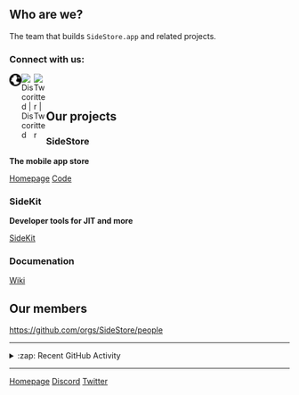 <!-- 
Docs: How to use GitHub README and actions to auto-generate embedded content.
https://github.com/anuraghazra/github-readme-stats
https://www.youtube.com/watch?v=n6d4KHSKqGk
https://github.com/rahuldkjain/github-profile-readme-generator
 -->

## Who are we?

The team that builds `SideStore.app` and related projects.

### Connect with us:

<!--
[![Website](https://img.shields.io/website?label=sidestore.io&style=for-the-badge&url=https://sidestore.io)](https://sidestore.io)
[![Twitter Follow](https://img.shields.io/twitter/follow/sidestore_io?color=1DA1F2&logo=twitter&style=for-the-badge)](https://twitter.com/intent/follow?original_referer=https%3A%2F%2Fgithub.com%2Fsidestore&screen_name=sidestore)
[![GitHub Followers](https://img.shields.io/github/followers/sidestore?style=for-the-badge)]()
[![GitHub Sponsors](https://img.shields.io/github/sponsors/sidestore?style=for-the-badge
)]() 
-->

[<img align="left" alt="sidestore.io" width="22px" src="https://raw.githubusercontent.com/iconic/open-iconic/master/svg/globe.svg" />][website]
[<img align="left" alt="Discord | Discord" width="22px" src="https://cdn.jsdelivr.net/npm/simple-icons@v3/icons/discord.svg" />][discord]
[<img align="left" alt="Twitter | Twitter" width="22px" src="https://cdn.jsdelivr.net/npm/simple-icons@v3/icons/twitter.svg" />][twitter]

<br />
<br />

## Our projects

### SideStore

__The mobile app store__

[Homepage][website]
[Code][git.sidestore]

### SideKit

__Developer tools for JIT and more__

[SideKit][git.sidekit]

### Documenation

[Wiki][wiki]

## Our members

https://github.com/orgs/SideStore/people

---

<details>
  <summary>:zap: Recent GitHub Activity</summary>

<!--START_SECTION:activity-->
1. 🗣 Commented on [#342](https://github.com/SideStore/SideStore/issues/342) in [SideStore/SideStore](https://github.com/SideStore/SideStore)
2. ❗️ Opened issue [#342](https://github.com/SideStore/SideStore/issues/342) in [SideStore/SideStore](https://github.com/SideStore/SideStore)
3. ❗️ Closed issue [#20](https://github.com/SideStore/sidestore.github.io/issues/20) in [SideStore/sidestore.github.io](https://github.com/SideStore/sidestore.github.io)
4. ❗️ Opened issue [#21](https://github.com/SideStore/sidestore.github.io/issues/21) in [SideStore/sidestore.github.io](https://github.com/SideStore/sidestore.github.io)
5. 🗣 Commented on [#233](https://github.com/SideStore/SideStore/issues/233) in [SideStore/SideStore](https://github.com/SideStore/SideStore)
6. ❗️ Closed issue [#8](https://github.com/SideStore/sidestore_downloader/issues/8) in [SideStore/sidestore_downloader](https://github.com/SideStore/sidestore_downloader)
7. ❗️ Closed issue [#9](https://github.com/SideStore/sidestore_downloader/issues/9) in [SideStore/sidestore_downloader](https://github.com/SideStore/sidestore_downloader)
8. 🗣 Commented on [#233](https://github.com/SideStore/SideStore/issues/233) in [SideStore/SideStore](https://github.com/SideStore/SideStore)
9. 🗣 Commented on [#233](https://github.com/SideStore/SideStore/issues/233) in [SideStore/SideStore](https://github.com/SideStore/SideStore)
10. ❗️ Opened issue [#9](https://github.com/SideStore/sidestore_downloader/issues/9) in [SideStore/sidestore_downloader](https://github.com/SideStore/sidestore_downloader)
11. 🗣 Commented on [#8](https://github.com/SideStore/sidestore_downloader/issues/8) in [SideStore/sidestore_downloader](https://github.com/SideStore/sidestore_downloader)
12. ❗️ Opened issue [#8](https://github.com/SideStore/sidestore_downloader/issues/8) in [SideStore/sidestore_downloader](https://github.com/SideStore/sidestore_downloader)
13. 🗣 Commented on [#341](https://github.com/SideStore/SideStore/issues/341) in [SideStore/SideStore](https://github.com/SideStore/SideStore)
14. ❗️ Closed issue [#341](https://github.com/SideStore/SideStore/issues/341) in [SideStore/SideStore](https://github.com/SideStore/SideStore)
15. 🗣 Commented on [#341](https://github.com/SideStore/SideStore/issues/341) in [SideStore/SideStore](https://github.com/SideStore/SideStore)
16. ❗️ Opened issue [#341](https://github.com/SideStore/SideStore/issues/341) in [SideStore/SideStore](https://github.com/SideStore/SideStore)
17. 🗣 Commented on [#265](https://github.com/SideStore/SideStore/issues/265) in [SideStore/SideStore](https://github.com/SideStore/SideStore)
18. ❌ Closed PR [#12](https://github.com/SideStore/sidestore.github.io/pull/12) in [SideStore/sidestore.github.io](https://github.com/SideStore/sidestore.github.io)
19. ❗️ Closed issue [#339](https://github.com/SideStore/SideStore/issues/339) in [SideStore/SideStore](https://github.com/SideStore/SideStore)
20. 🗣 Commented on [#339](https://github.com/SideStore/SideStore/issues/339) in [SideStore/SideStore](https://github.com/SideStore/SideStore)
<!--END_SECTION:activity-->

</details>

---

[Homepage][patreon] [Discord][discord] [Twitter][twitter]

<!--
- [Patreon][patreon]
- [OpenCollective][opencollective]
- [YouTube][youtube]
-->

[website]: https://sidestore.io
[wiki]: https://wiki.sidestore.io
[twitter]: https://twitter.com/sidestore_io
[discord]: https://discord.gg/CacsuuzsBq
[youtube]: https://youtube.com/TODO
[patreon]: https://www.patreon.com/SideStore
[opencollective]: https://opencollective.com/TODO
[git.sidestore]: https://github.com/SideStore/SideStore/
[git.sidekit]: https://github.com/SideStore/SideKit

